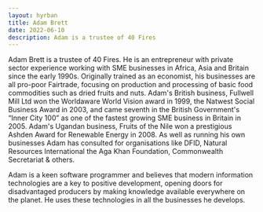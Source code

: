 ```yaml
---
layout: hyrban
title: Adam Brett
date: 2022-06-10
description: Adam is a trustee of 40 Fires
---
```

Adam Brett is a trustee of 40 Fires. He is an entrepreneur with private sector experience working with SME businesses in Africa, Asia and Britain since the early 1990s. Originally trained as an economist, his businesses are all pro-poor Fairtrade, focusing on production and processing of basic food commodities such as dried fruits and nuts. Adam's British business, Fullwell Mill Ltd won the Worldaware World Vision award in 1999, the Natwest Social Business Award in 2003, and came seventh in the British Government's “Inner City 100” as one of the fastest growing SME business in Britain in 2005. Adam's Ugandan business, Fruits of the Nile won a prestigious Ashden Award for Renewable Energy in 2008. As well as running his own businesses Adam has consulted for organisations like DFID, Natural Resources International the Aga Khan Foundation, Commonwealth Secretariat & others.

Adam is a keen software programmer and believes that modern information technologies are a key to positive development, opening doors for disadvantaged producers by making knowledge available everywhere on the planet. He uses these technologies in all the businesses he develops. 

